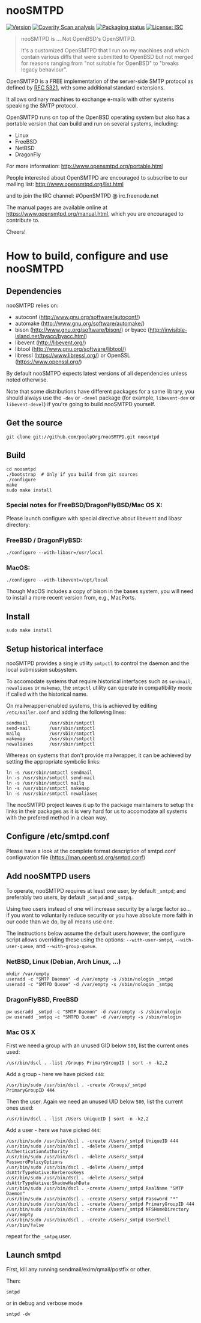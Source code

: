 # nooSMTPD

[![Version](https://img.shields.io/badge/Version-6.7.1p1-brihtgreen.svg)](https://github.com/OpenSMTPD/OpenSMTPD/releases/tag/6.7.1p1)
[![Coverity Scan analysis](https://scan.coverity.com/projects/278/badge.svg)](https://scan.coverity.com/projects/opensmtpd-opensmtpd)
[![Packaging status](https://repology.org/badge/tiny-repos/opensmtpd.svg)](https://repology.org/project/opensmtpd/versions)
[![License: ISC](https://img.shields.io/badge/License-ISC-blue.svg)](https://www.isc.org/licenses/)


> nooSMTPD is ... Not OpenBSD's OpenSMTPD.
>
> It's a customized OpenSMTPD that I run on my machines and which contain various diffs that were submitted to OpenBSD but not merged for reasons ranging from "not suitable for OpenBSD" to "breaks legacy behaviour".


OpenSMTPD is a FREE implementation of the server-side SMTP protocol as
defined by [RFC 5321](https://tools.ietf.org/html/rfc5321), with some
additional standard extensions.

It allows ordinary machines to exchange e-mails with other systems
speaking the SMTP protocol.

OpenSMTPD runs on top of the OpenBSD operating system but also has a
portable version that can build and run on several systems, including:

* Linux
* FreeBSD
* NetBSD
* DragonFly

For more information: http://www.opensmtpd.org/portable.html

People interested about OpenSMTPD are encouraged to subscribe to our
mailing list: http://www.opensmtpd.org/list.html

and to join the IRC channel: #OpenSMTPD @ irc.freenode.net

The manual pages are available online at https://www.opensmtpd.org/manual.html,
which you are encouraged to contribute to.

Cheers!


# How to build, configure and use nooSMTPD

## Dependencies

nooSMTPD relies on:
  * autoconf (http://www.gnu.org/software/autoconf/)
  * automake (http://www.gnu.org/software/automake/)
  * bison (http://www.gnu.org/software/bison/)
    or byacc (http://invisible-island.net/byacc/byacc.html)
  * libevent (http://libevent.org/)
  * libtool (http://www.gnu.org/software/libtool/)
  * libressl (https://www.libressl.org/)
    or OpenSSL (https://www.openssl.org/)


By default nooSMTPD expects latest versions of all dependencies unless noted otherwise.

Note that some distributions have different packages for a same library, you should always use the `-dev` or `-devel` package (for example, `libevent-dev` or `libevent-devel`) if you're going to build nooSMTPD yourself.


## Get the source

    git clone git://github.com/poolpOrg/nooSMTPD.git noosmtpd


## Build

    cd noosmtpd
    ./bootstrap  # Only if you build from git sources
    ./configure
    make
    sudo make install

### Special notes for FreeBSD/DragonFlyBSD/Mac OS X:

Please launch configure with special directive about libevent and
libasr directory:

### FreeBSD / DragonFlyBSD:

    ./configure --with-libasr=/usr/local

### MacOS:

    ./configure --with-libevent=/opt/local

Though MacOS includes a copy of bison in the bases system, you will
need to install a more recent version from, e.g., MacPorts.

## Install

    sudo make install


## Setup historical interface

nooSMTPD provides a single utility `smtpctl` to control the daemon and
the local submission subsystem.

To accomodate systems that require historical interfaces such as `sendmail`,
`newaliases` or `makemap`, the `smtpctl` utility can operate in compatibility
mode if called with the historical name.

On mailwrapper-enabled systems, this is achieved by editing `/etc/mailer.conf`
and adding the following lines:

    sendmail        /usr/sbin/smtpctl
    send-mail       /usr/sbin/smtpctl
    mailq           /usr/sbin/smtpctl
    makemap         /usr/sbin/smtpctl
    newaliases      /usr/sbin/smtpctl


Whereas on systems that don't provide mailwrapper, it can be achieved by
setting the appropriate symbolic links:

    ln -s /usr/sbin/smtpctl sendmail
    ln -s /usr/sbin/smtpctl send-mail
    ln -s /usr/sbin/smtpctl mailq
    ln -s /usr/sbin/smtpctl makemap
    ln -s /usr/sbin/smtpctl newaliases


The nooSMTPD project leaves it up to the package maintainers to setup the
links in their packages as it is very hard for us to accomodate all systems
with the prefered method in a clean way.


## Configure /etc/smtpd.conf

Please have a look at the complete format description of smtpd.conf
configuration file (https://man.openbsd.org/smtpd.conf)


## Add nooSMTPD users

To operate, nooSMTPD requires at least one user, by default `_smtpd`; and
preferably two users, by default `_smtpd` and `_smtpq`.

Using two users instead of one will increase security by a large factor
so... if you want to voluntarily reduce security or you have absolute
more faith in our code than we do, by all means use one.


The instructions below assume the default users however, the configure
script allows overriding these using the options:
`--with-user-smtpd`, `--with-user-queue`, and `--with-group-queue`.


### NetBSD, Linux (Debian, Arch Linux, ...)

    mkdir /var/empty
    useradd -c "SMTP Daemon" -d /var/empty -s /sbin/nologin _smtpd
    useradd -c "SMTPD Queue" -d /var/empty -s /sbin/nologin _smtpq

### DragonFlyBSD, FreeBSD

    pw useradd _smtpd -c "SMTP Daemon" -d /var/empty -s /sbin/nologin
    pw useradd _smtpq -c "SMTPD Queue" -d /var/empty -s /sbin/nologin

### Mac OS X

First we need a group with an unused GID below `500`, list the current
ones used:

	/usr/bin/dscl . -list /Groups PrimaryGroupID | sort -n -k2,2

Add a group - here we have picked `444`:

	/usr/bin/sudo /usr/bin/dscl . -create /Groups/_smtpd
	PrimaryGroupID 444

Then the user. Again we need an unused UID below `500`, list the current
ones used:

	/usr/bin/dscl . -list /Users UniqueID | sort -n -k2,2

Add a user - here we have picked `444`:

	/usr/bin/sudo /usr/bin/dscl . -create /Users/_smtpd UniqueID 444
	/usr/bin/sudo /usr/bin/dscl . -delete /Users/_smtpd AuthenticationAuthority
	/usr/bin/sudo /usr/bin/dscl . -delete /Users/_smtpd PasswordPolicyOptions
	/usr/bin/sudo /usr/bin/dscl . -delete /Users/_smtpd dsAttrTypeNative:KerberosKeys
	/usr/bin/sudo /usr/bin/dscl . -delete /Users/_smtpd dsAttrTypeNative:ShadowHashData
	/usr/bin/sudo /usr/bin/dscl . -create /Users/_smtpd RealName "SMTP Daemon"
	/usr/bin/sudo /usr/bin/dscl . -create /Users/_smtpd Password "*"
	/usr/bin/sudo /usr/bin/dscl . -create /Users/_smtpd PrimaryGroupID 444
	/usr/bin/sudo /usr/bin/dscl . -create /Users/_smtpd NFSHomeDirectory /var/empty
	/usr/bin/sudo /usr/bin/dscl . -create /Users/_smtpd UserShell /usr/bin/false

repeat for the `_smtpq` user.


## Launch smtpd

First, kill any running sendmail/exim/qmail/postfix or other.

Then:

    smtpd

or in debug and verbose mode

    smtpd -dv

